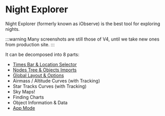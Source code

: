 # Night Explorer

Night Explorer (formerly known as iObserve) is the best tool for exploring nights.

:::warning
Many screenshots are still those of V4, until we take new ones from production site.
:::

<ThemedImage prefix="iobserve-4k" alt="iObserve V3 in 4k - V4 screenshot is coming soon"/>

It can be decomposed into 8 parts:

* [Times Bar & Location Selector](./timesbar)
* [Nodes Tree & Objects Imports](./nodestree)
* [Global Layout & Options](./layoutoptions)
* Airmass / Altitude Curves (with Tracking)
* Star Tracks Curves (with Tracking)
* Sky Maps! 
* Finding Charts
* Object Information & Data 
* [App Mode](./appmode) <Badge type="tip" text="New in V5!" />
